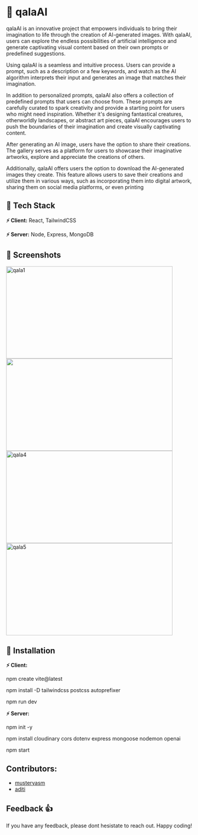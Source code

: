 
 # :star2: qalaAI

qalaAI is an innovative project that empowers individuals to bring their imagination to life through the creation of AI-generated images. With qalaAI, users can explore the endless possibilities of artificial intelligence and generate captivating visual content based on their own prompts or predefined suggestions. 

Using qalaAI is a seamless and intuitive process. Users can provide a prompt, such as a description or a few keywords, and watch as the AI algorithm interprets their input and generates an image that matches their imagination. 

In addition to personalized prompts, qalaAI also offers a collection of predefined prompts that users can choose from. These prompts are carefully curated to spark creativity and provide a starting point for users who might need inspiration. Whether it's designing fantastical creatures, otherworldly landscapes, or abstract art pieces, qalaAI encourages users to push the boundaries of their imagination and create visually captivating content.

 After generating an AI image, users have the option to share their creations. The gallery serves as a platform for users to showcase their imaginative artworks, explore and appreciate the creations of others.

Additionally, qalaAI offers users the option to download the AI-generated images they create. This feature allows users to save their creations and utilize them in various ways, such as incorporating them into digital artwork, sharing them on social media platforms, or even printing


## :star2: Tech Stack

**:zap: Client:** React, TailwindCSS

**:zap: Server:** Node, Express, MongoDB

## :star2: Screenshots
<img width="450" height="250" alt="qala1" src="https://github.com/uyaditi/https---github.com-uyaditi-qala-AI/assets/126171723/22d4590d-af7a-4005-9781-a06394eefc24">
<img width="450" height="250" src="https://github.com/uyaditi/https---github.com-uyaditi-qala-AI/assets/126171723/df80211d-ca41-4b79-b613-15f4a9e351fa">
<img width="450" height="250" alt="qala4" src="https://github.com/uyaditi/https---github.com-uyaditi-qala-AI/assets/126171723/08afcf39-ba3f-4b9e-9c76-ff35ffb48365">
<img width="450" height="250" alt="qala5" src="https://github.com/uyaditi/https---github.com-uyaditi-qala-AI/assets/126171723/71c3efd3-1ff3-44c3-9066-afcb807cc309">

## :star2: Installation

**:zap: Client:** 

npm create vite@latest 

npm install -D tailwindcss postcss autoprefixer

npm run dev

**:zap: Server:**

npm init -y

npm install cloudinary cors dotenv express mongoose nodemon openai

npm start

## Contributors: 
- [musteryasm](https://github.com/musteryasm)
- [aditi](https://github.com/uyaditi)
    
## Feedback :thumbsup:

If you have any feedback, please dont hesistate to reach out. Happy coding!
